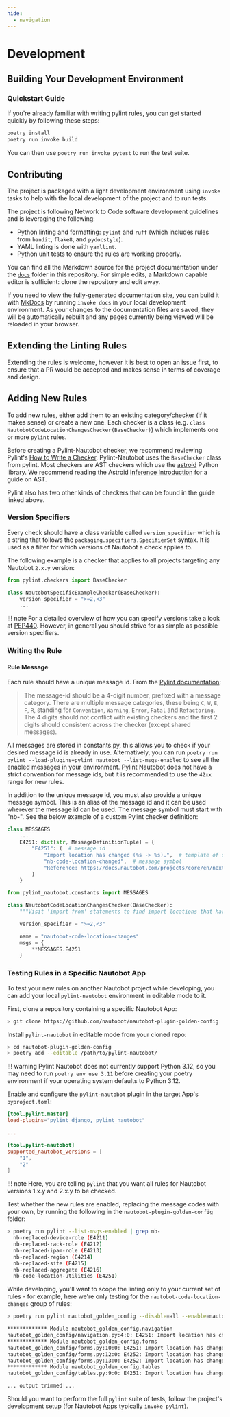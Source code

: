 ```yaml
---
hide:
  - navigation
---
```

# Development

## Building Your Development Environment

### Quickstart Guide

If you're already familiar with writing pylint rules, you can get started quickly by following these steps:

```bash
poetry install
poetry run invoke build
```

You can then use `poetry run invoke pytest` to run the test suite.

## Contributing

The project is packaged with a light development environment using `invoke` tasks to help with the local development of the project and to run tests.

The project is following Network to Code software development guidelines and is leveraging the following:

- Python linting and formatting: `pylint` and `ruff` (which includes rules from `bandit`, `flake8`, and `pydocstyle`).
- YAML linting is done with `yamllint`.
- Python unit tests to ensure the rules are working properly.

You can find all the Markdown source for the project documentation under the [`docs`](https://github.com/nautobot/pylint-nautobot/tree/main/docs) folder in this repository. For simple edits, a Markdown capable editor is sufficient: clone the repository and edit away.

If you need to view the fully-generated documentation site, you can build it with [MkDocs](https://www.mkdocs.org/) by running `invoke docs` in your local development environment. As your changes to the documentation files are saved, they will be automatically rebuilt and any pages currently being viewed will be reloaded in your browser.

## Extending the Linting Rules

Extending the rules is welcome, however it is best to open an issue first, to ensure that a PR would be accepted and makes sense in terms of coverage and design.

## Adding New Rules

To add new rules, either add them to an existing category/checker (if it makes sense) or create a new one. Each checker is a class (e.g. `class NautobotCodeLocationChangesChecker(BaseChecker)`) which implements one or more `pylint` rules.

Before creating a Pylint-Nautobot checker, we recommend reviewing Pylint's [How to Write a Checker](https://pylint.pycqa.org/en/stable/development_guide/how_tos/custom_checkers.html). Pylint-Nautobot uses the `BaseChecker` class from pylint. Most checkers are AST checkers which use the [astroid](https://pylint.readthedocs.io/projects/astroid/en/latest/index.html) Python library. We recommend reading the Astroid [Inference Introduction](https://pylint.readthedocs.io/projects/astroid/en/latest/inference.html) for a guide on AST.

Pylint also has two other kinds of checkers that can be found in the guide linked above.

### Version Specifiers

Every check should have a class variable called `version_specifier` which is a string that follows the `packaging.specifiers.SpecifierSet` syntax. It is used as a filter for which versions of Nautobot a check applies to.

The following example is a checker that applies to all projects targeting any Nautobot `2.x.y` version:

```python
from pylint.checkers import BaseChecker

class NautobotSpecificExampleChecker(BaseChecker):
    version_specifier = ">=2,<3"
    ...
```

!!! note
    For a detailed overview of how you can specify versions take a look at [PEP440](https://peps.python.org/pep-0440/#version-specifiers). However, in general you should strive for as simple as possible version specifiers.

### Writing the Rule

#### Rule Message

Each rule should have a unique message id. From the [Pylint documentation](https://pylint.pycqa.org/en/latest/development_guide/how_tos/custom_checkers.html#defining-a-message):

> The message-id should be a 4-digit number, prefixed with a message category. There are multiple message categories, these being `C`, `W`, `E`, `F`, `R`, standing for `Convention`, `Warning`, `Error`, `Fatal` and `Refactoring`. The 4 digits should not conflict with existing checkers and the first 2 digits should consistent across the checker (except shared messages).

All messages are stored in constants.py, this allows you to check if your desired message id is already in use. Alternatively, you can run `poetry run pylint --load-plugins=pylint_nautobot --list-msgs-enabled` to see all the enabled messages in your environment. Pylint Nautobot does not have a strict convention for message ids, but it is recommended to use the `42xx` range for new rules.

In addition to the unique message id, you must also provide a unique message symbol. This is an alias of the message id and it can be used wherever the message id can be used. The message symbol must start with "nb-". See the below example of a custom Pylint checker definition:

```python title="pylint_nautobot/constants.py"
class MESSAGES
    ...
    E4251: dict[str, MessageDefinitionTuple] = {
        "E4251": (  # message id
            "Import location has changed (%s -> %s).",  # template of displayed message
            "nb-code-location-changed",  # message symbol
            "Reference: https://docs.nautobot.com/projects/core/en/next/development/apps/migration/code-updates/",  # message description
        )
    }
```

```python title="pylint_nautobot/code_location_changes.py"
from pylint_nautobot.constants import MESSAGES

class NautobotCodeLocationChangesChecker(BaseChecker):
    """Visit 'import from' statements to find import locations that have moved in 2.0."""

    version_specifier = ">=2,<3"

    name = "nautobot-code-location-changes"
    msgs = {
        **MESSAGES.E4251
    }
```

### Testing Rules in a Specific Nautobot App

To test your new rules on another Nautobot project while developing, you can add your local `pylint-nautobot` environment in editable mode to it.

First, clone a repository containing a specific Nautobot App:

``` bash
> git clone https://github.com/nautobot/nautobot-plugin-golden-config
```

Install `pylint-nautobot` in editable mode from your cloned repo:

``` bash
> cd nautobot-plugin-golden-config
> poetry add --editable /path/to/pylint-nautobot/
```

!!! warning
    Pylint Nautobot does not currently support Python 3.12, so you may need to run `poetry env use 3.11` before creating your poetry environment if your operating system defaults to Python 3.12.

Enable and configure the `pylint-nautobot` plugin in the target App's `pyproject.toml`:

``` toml
[tool.pylint.master]
load-plugins="pylint_django, pylint_nautobot"

...

[tool.pylint-nautobot]
supported_nautobot_versions = [
    "1",
    "2"
]
```

!!! note
    Here, you are telling `pylint` that you want all rules for Nautobot versions 1.x.y and 2.x.y to be checked.

Test whether the new rules are enabled, replacing the message codes with your own, by running the following in the `nautobot-plugin-golden-config` folder:

``` bash
> poetry run pylint --list-msgs-enabled | grep nb-
  nb-replaced-device-role (E4211)
  nb-replaced-rack-role (E4212)
  nb-replaced-ipam-role (E4213)
  nb-replaced-region (E4214)
  nb-replaced-site (E4215)
  nb-replaced-aggregate (E4216)
  nb-code-location-utilities (E4251)
```

While developing, you'll want to scope the linting only to your current set of rules - for example, here we're only testing for the `nautobot-code-location-changes` group of rules:

``` bash
> poetry run pylint nautobot_golden_config --disable=all --enable=nautobot-code-location-changes

************* Module nautobot_golden_config.navigation
nautobot_golden_config/navigation.py:4:0: E4251: Import location has changed (nautobot.utilities.choices -> nautobot.core.choices). (nb-code-location-changed)
************* Module nautobot_golden_config.forms
nautobot_golden_config/forms.py:10:0: E4251: Import location has changed (nautobot.utilities.forms -> nautobot.core.forms). (nb-code-location-changed)
nautobot_golden_config/forms.py:12:0: E4252: Import location has changed for TreeModelSerializerMixin (nautobot.core.api.utils -> nautobot.core.api.serializers). (nb-code-location-changed-object)
nautobot_golden_config/forms.py:13:0: E4252: Import location has changed for deepmerge (nautobot.utilities.utils -> nautobot.core.utils.data). (nb-code-location-changed-object)
************* Module nautobot_golden_config.tables
nautobot_golden_config/tables.py:9:0: E4251: Import location has changed (nautobot.utilities.tables -> nautobot.core.tables). (nb-code-location-changed)

... output trimmed ...
```

Should you want to perform the full `pylint` suite of tests, follow the project's development setup (for Nautobot Apps typically `invoke pylint`).
